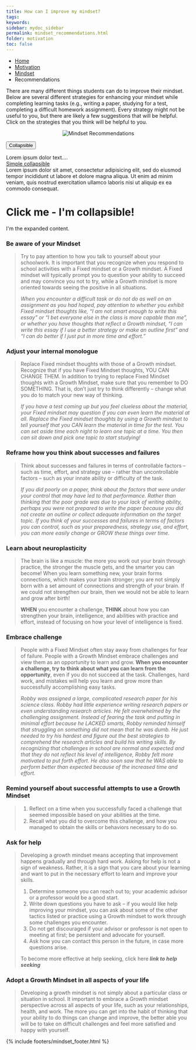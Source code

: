 ```yaml
---
title: How can I improve my mindset?
tags: 
keywords: 
sidebar: mydoc_sidebar
permalink: mindset_recommendations.html
folder: motivation
toc: false
---
```


<ul class="breadcrumb">
    <li><a href="index.html">Home</a></li>
    <li><a href="motivation.html">Motivation</a></li>
    <li><a href="mindset.html">Mindset</a></li>
    <li class="active">Recommendations</li>
</ul>

There are many different things students can do to improve their mindset. Below are several different strategies for enhancing your mindset while completing learning tasks (e.g., writing a paper, studying for a test, completing a difficult homework assignment). Every strategy might not be useful to you, but there are likely a few suggestions that will be helpful. Click on the strategies that you think will be helpful to you. 

<center><img src='images/mindset_recommendations.png' alt='Mindset Recommendations' /></center>

<button data-toggle="collapse" data-target="#demo">Collapsible</button>

<div id="demo" class="collapse">
Lorem ipsum dolor text....
</div>



<div class="container">
  <a href="#demo" class="btn btn-info" data-toggle="collapse">Simple collapsible</a>
  <div id="demo" class="collapse">
    Lorem ipsum dolor sit amet, consectetur adipisicing elit,
    sed do eiusmod tempor incididunt ut labore et dolore magna aliqua. Ut enim ad minim veniam,
    quis nostrud exercitation ullamco laboris nisi ut aliquip ex ea commodo consequat.
    </div>
</div>

<div data-role="main" class="ui-content">
    <div data-role="collapsible">
      <h1>Click me - I'm collapsible!</h1>
      <p>I'm the expanded content.</p>
    </div>
  </div>


### Be aware of your Mindset

> Try to pay attention to how you talk to yourself about your schoolwork. It is important that you recognize when you respond to school activities with a Fixed mindset or a Growth mindset. A Fixed mindset will typically prompt you to question your ability to succeed and may convince you not to try, while a Growth mindset is more oriented towards seeing the positive in all situations. 
> 
> *When you encounter a difficult task or do not do as well on an assignment as you had hoped, pay attention to whether you exhibit Fixed mindset thoughts like, “I am not smart enough to write this essay” or “I bet everyone else in the class is more capable than me”, or whether you have thoughts that reflect a Growth mindset, “I can write this essay if I use a better strategy or make an outline first” and “I can do better if I just put in more time and effort.”*

### Adjust your internal monologue

> Replace Fixed mindset thoughts with those of a Growth mindset. Recognize that if you have Fixed Mindset thoughts, YOU CAN CHANGE THEM. In addition to trying to replace Fixed Mindset thoughts with a Growth Mindset, make sure that you remember to DO SOMETHING. That is, don’t just try to think differently – change what you do to match your new way of thinking.
> 
> *If you have a test coming up but you feel clueless about the material, your Fixed mindset may question if you can even learn the material at all. Replace the Fixed mindset thoughts by using a Growth mindset to tell yourself that you CAN learn the material in time for the test. You can set aside time each night to learn one topic at a time. You then can sit down and pick one topic to start studying!*

### Reframe how you think about successes and failures

> Think about successes and failures in terms of controllable factors – such as time, effort, and strategy use – rather than uncontrollable factors – such as your innate ability or difficulty of the task.
> 
> *If you did poorly on a paper, think about the factors that were under your control that may have led to that performance. Rather than thinking that the poor grade was due to your lack of writing ability, perhaps you were not prepared to write the paper because you did not create an outline or collect adequate information on the target topic. If you think of your successes and failures in terms of factors you can control, such as your preparedness, strategy use, and effort, you can more easily change or GROW these things over time.*

### Learn about neuroplasticity

> The brain is like a muscle: the more you work out your brain through practice, the stronger the muscle gets, and the smarter you can become! When you learn something new, your brain forms connections, which makes your brain stronger; you are not simply born with a set amount of connections and strength of your brain. If we could not strengthen our brain, then we would not be able to learn and grow after birth!
> 
> **WHEN** you encounter a challenge, **THINK** about how you can strengthen your brain, intelligence, and abilities with practice and effort, instead of focusing on how your level of intelligence is fixed.

### Embrace challenge
> People with a Fixed Mindset often stay away from challenges for fear of failure. People with a Growth Mindset embrace challenges and view them as an opportunity to learn and grow. **When you encounter a challenge, try to think about what you can learn from the opportunity**, even if you do not succeed at the task. Challenges, hard work, and mistakes will help you learn and grow more than successfully accomplishing easy tasks.
> 
>*Robby was assigned a large, complicated research paper for his science class. Robby had little experience writing research papers or even understanding research articles. He felt overwhelmed by the challenging assignment. Instead of fearing the task and putting in minimal effort because he LACKED smarts, Robby reminded himself that struggling on something did not mean that he was dumb. He just needed to try his hardest and figure out the best strategies to comprehend the research articles and build his writing skills. By recognizing that challenges in school are normal and expected and that they do not reflect his level of intelligence, Robby felt more motivated to put forth effort. He also soon saw that he WAS able to perform better than expected because of the increased time and effort.*

### Remind yourself about successful attempts to use a Growth Mindset
> 1.  Reflect on a time when you successfully faced a challenge that seemed impossible based on your abilities at the time. 
> 2.  Recall what you did to overcome this challenge, and how you managed to obtain the skills or behaviors necessary to do so.

### Ask for help
> Developing a growth mindset means accepting that improvement happens gradually and through hard work. Asking for help is not a sign of weakness. Rather, it is a sign that you care about your learning and want to put in the necessary effort to learn and improve your skills.
>
> 1.  Determine someone you can reach out to; your academic advisor or a professor would be a good start.
> 2.  Write down questions you have to ask – if you would like help improving your mindset, you can ask about some of the other tactics listed or practice using a Growth mindset to work through some challenges you encounter.
> 3.  Do not get discouraged if your advisor or professor is not open to meeting at first; be persistent and advocate for yourself.
> 4.  Ask how you can contact this person in the future, in case more questions arise.
>
> To become more effective at help seeking, click here ***link to help seeking***

### Adopt a Growth Mindset in all aspects of your life

> Developing a growth mindset is not simply about a particular class or situation in school. It important to embrace a Growth mindset perspective across all aspects of your life, such as your relationships, health, and work. The more you can get into the habit of thinking that your ability to do things can change and improve, the better able you will be to take on difficult challenges and feel more satisfied and happy with yourself.

{% include footers/mindset_footer.html %}
